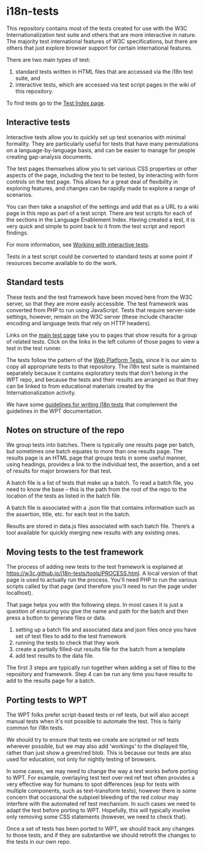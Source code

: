 # i18n-tests
This repository contains most of the tests created for use with the W3C Internationalization test suite and others that are more interactive in nature.  The majority test international features of W3C specifications, but there are others that just explore browser support for certain international features.

There are two main types of test:
1. standard tests written in HTML files that are accessed via the i18n test suite, and
2. interactive tests, which are accessed via test script pages in the wiki of this repository.

To find tests go to the [Test Index page](https://www.w3.org/International/i18n-tests/).

## Interactive tests

Interactive tests allow you to quickly set up test scenarios with minimal formality. They are particularly useful for tests that have many permutations on a language-by-language basis, and can be easier to manage for people creating gap-analysis documents.

The test pages themselves allow you to set various CSS properties or other aspects of the page, including the text to be tested, by interacting with form controls on the test page.  This allows for a great deal of flexibility in exploring features, and changes can be rapidly made to explore a range of scenarios. 

You can then take a snapshot of the settings and add that as a URL to a wiki page in this repo as part of a test script. There are test scripts for each of the sections in the Language Enablement Index. Having created a test, it is very quick and simple to point back to it from the test script and report findings.

For more information, see [Working with interactive tests](https://www.w3.org/International/i18n-drafts/pages/interactive_tests). 

Tests in a test script could be converted to standard tests at some point if resources become available to do the work.

## Standard tests

These tests and the test framework have been moved here from the W3C server, so that they are more easily accessible. The test framework was converted from PHP to run using JavaScript. Tests that require server-side settings, however, remain on the W3C server (these include character encoding and language tests that rely on HTTP headers).

Links on the [main test page](https://www.w3.org/International/i18n-tests/) take you to pages that show results for a group of related tests. Click on the links in the left column of those pages to view a test in the test runner.

The tests follow the pattern of the [Web Platform Tests](https://github.com/w3c/web-platform-tests), since it is our aim to copy all appropriate tests to that repository.  The i18n test suite is maintained separately because it contains exploratory tests that don't belong in the WPT repo, and because the tests and their results are arranged so that they can be linked to from educational materials created by the Internationalization activity.

We have some [guidelines for writing i18n tests](https://github.com/w3c/i18n-activity/wiki/Writing-i18n-tests) that complement the guidelines in the WPT documentation.

## Notes on structure of the repo

We group tests into batches. There is typically one results page per batch, but sometimes one batch equates to more than one results page.  The results page is an HTML page that groups tests in some useful manner, using headings, provides a link to the individual test, the assertion, and a set of results for major browsers for that test.

A batch file is a list of tests that make up a batch. To read a batch file, you need to know the base – this is the path from the root of the repo to the location of the tests as listed in the batch file.

A batch file is associated with a .json file that contains information such as the assertion, title, etc. for each test in the batch.

Results are stored in data.js files associated with each batch file. There’s a tool available for quickly merging new results with any existing ones.

## Moving tests to the test framework

The process of adding new tests to the test framework is explained at https://w3c.github.io/i18n-tests/tools/PROCESS.html.  A local version of that page is used to actually run the process. You'll need PHP to run the various scripts called by that page (and therefore you'll need to run the page under localhost).

That page helps you with the following steps. In most cases it is just a question of ensuring you give the name and path for the batch and then press a button to generate files or data.

1. setting up a batch file and associated data and json files once you have set of test files to add to the test framework
2. running the tests to check that they work
3. create a partially filled-out results file for the batch from a template
4. add test results to the data file.

The first 3 steps are typically run together when adding a set of files to the repository and framework. Step 4 can be run any time you have results to add to the results page for a batch.


## Porting tests to WPT

The WPT folks prefer script-based tests or ref tests, but will also accept manual tests when it's not possible to automate the test.  This is fairly common for i18n tests.  

We should try to ensure that tests we create are scripted or ref tests wherever possible, but we may also add 'workings' to the displayed file, rather than just show a green/red blob.  This is because our tests are also used for education, not only for nightly testing of browsers.

In some cases, we may need to change the way a test works before porting to WPT. For example, overlaying test text over red ref text often provides a very effective way for humans to spot differences (esp for tests with multiple components, such as text-transform tests), however there is some concern that occasional the subpixel bleeding of the red colour may interfere with the automated ref test mechanism.  In such cases we need to adapt the test before porting to WPT.  Hopefully, this will typically involve only removing some CSS statements (however, we need to check that).

Once a set of tests has been ported to WPT, we should track any changes to those tests, and if they are substantive we should retrofit the changes to the tests in our own repo.
